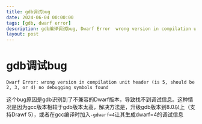```yaml
---
title: gdb调试bug
date: 2024-06-04 00:00:00
tags: [gdb, dwarf error]
description: gdb编译调试bug, Dwarf Error  wrong version in compilation unit header (is 5, should be 2, 3, or 4)
layout: post
---
```


# gdb调试bug

```shell
Dwarf Error: wrong version in compilation unit header (is 5, should be 2, 3, or 4) no debugging symbols found
```


这个bug原因是gdb识别到了不兼容的Dwarf版本，导致找不到调试信息。这种情况是因为gcc版本相较于gdb版本太高，解决方法是，升级gdb版本到8.0以上（支持Drawf 5），或者在gcc编译时加入`-gdwarf=4`让其生成dwarf=4的调试信息